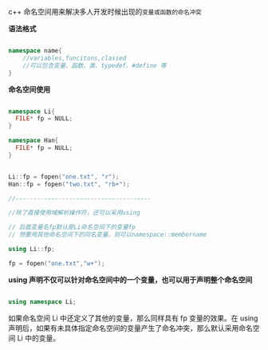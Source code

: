 c++ 命名空间用来解决多人开发时候出现的`变量或函数的命名冲突`

**语法格式**

```c++

namespace name{
    //variables,funcitons,classed
    //可以包含变量、函数、类、typedef、#define 等
}
```

**命名空间使用**

```c++

namespace Li{
  FILE* fp = NULL;
}

namespace Han{
  FILE* fp = NULL;
}


Li::fp = fopen("one.txt", "r");
Han::fp = fopen("two.txt", "rb+");

//--------------------------------------

//除了直接使用域解析操作符，还可以采用using

// 后面变量名fp默认是Li命名空间下的变量fp
// 想要用其他命名空间下的同名变量，则可以namespace::membername

using Li::fp;

fp = fopen("one.txt","w+");

```

**using 声明不仅可以针对命名空间中的一个变量，也可以用于声明整个命名空间**

```c++

using namespace Li;

```

如果命名空间 Li 中还定义了其他的变量，那么同样具有 fp 变量的效果。在 using 声明后，如果有未具体指定命名空间的变量产生了命名冲突，那么默认采用命名空间 Li 中的变量。



